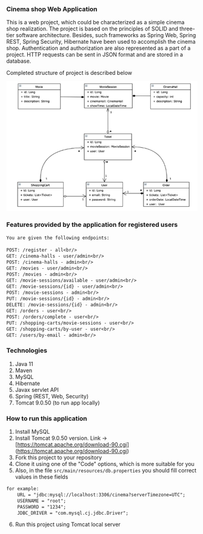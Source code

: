 ### **Cinema shop Web Application**

This is a web project, which could be characterized as a simple cinema shop realization. The project is based on the principles of SOLID and three-tier software architecture. Besides, such frameworks as Spring Web, Spring REST, Spring Security, Hibernate  have been used to accomplish the cinema shop. Authentication and authorization are also represented as a part of a project. HTTP requests can be sent in JSON format and are stored in a database.

Completed structure of project is described below

![pic](Hibernate_Cinema.png)

### **Features provided by the application for registered users**

    You are given the following endpoints:

    POST: /register - all<br/>
    GET: /cinema-halls - user/admin<br/>
    POST: /cinema-halls - admin<br/>
    GET: /movies - user/admin<br/>
    POST: /movies - admin<br/>
    GET: /movie-sessions/available - user/admin<br/>
    GET: /movie-sessions/{id} - user/admin<br/>
    POST: /movie-sessions - admin<br/>
    PUT: /movie-sessions/{id} - admin<br/>
    DELETE: /movie-sessions/{id} - admin<br/>
    GET: /orders - user<br/>
    POST: /orders/complete - user<br/>
    PUT: /shopping-carts/movie-sessions - user<br/>
    GET: /shopping-carts/by-user - user<br/>
    GET: /users/by-email - admin<br/>

### **Technologies**
1. Java 11
2. Maven
3. MySQL
4. Hibernate
5. Javax servlet API
6. Spring (REST, Web, Security)
7. Tomcat 9.0.50 (to run app locally)

### **How to run this application**
1. Install MySQL
2. Install Tomcat 9.0.50 version. Link -> [https://tomcat.apache.org/download-90.cgi]
(https://tomcat.apache.org/download-90.cgi)
3. Fork this project to your repository
4. Clone it using one of the "Code" options, which is more suitable for you
5. Also, in the file `src/main/resources/db.properties` you should fill correct values in these
     fields
~~~
for example: 
    URL = "jdbc:mysql://localhost:3306/cinema?serverTimezone=UTC";
    USERNAME = "root";
    PASSWORD = "1234";
    JDBC_DRIVER = "com.mysql.cj.jdbc.Driver";
~~~
6. Run this project using Tomcat local server
